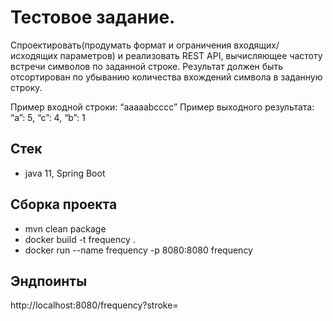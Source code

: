 # Тестовое задание.

Спроектировать(продумать формат и ограничения входящих/исходящих параметров) и реализовать REST API,
вычисляющее частоту встречи символов по заданной строке.
Результат должен быть отсортирован по убыванию количества вхождений символа в заданную строку.

Пример входной строки: “aaaaabcccc”
Пример выходного результата: “a”: 5, “c”: 4, “b”: 1

## Стек

* java 11, Spring Boot

## Сборка проекта

* mvn clean package
* docker build -t frequency .
* docker run --name frequency -p 8080:8080 frequency

## Эндпоинты

http://localhost:8080/frequency?stroke=